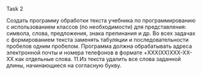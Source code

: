 Task 2

Создать программу обработки текста учебника по программированию с использованием классов (по необходимости) для представления: символа, слова, предложения, знака препинания и др. Во всех задачах с формированием текста заменять табуляции и последовательности пробелов одним пробелом. Программа должна обрабатывать адреса электронной почты и номера телефонов в формате +XXX(XX)XXX-XX-XX как отдельные слова.
11.Из текста удалить все слова заданной длины, начинающиеся на согласную букву.
